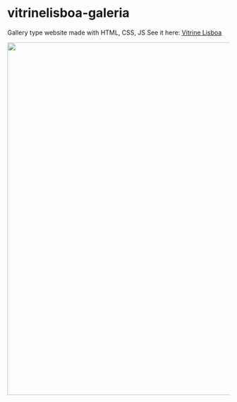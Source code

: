 # vitrinelisboa-galeria
Gallery type website made with HTML, CSS, JS
See it here: [Vitrine Lisboa](https://jonybtw.github.io/)



<img src="https://github.com/Jonybtw/jonybtw.github.io/assets/84144569/4c56f3b5-d2b3-40e2-a437-0b0e2c4667de" width="541" height="800">
